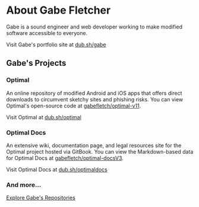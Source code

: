 # About Gabe Fletcher
Gabe is a sound engineer and web developer working to make modified software accessible to everyone.

Visit Gabe's portfolio site at [dub.sh/gabe](https://dub.sh/gabe)
## Gabe's Projects
### Optimal
An online repository of modified Android and iOS apps that offers direct downloads to circumvent sketchy sites and phishing risks. You can view Optimal's open-source code at [gabefletch/optimal-v11](https://github.com/gabefletch/optimal-v11).

Visit Optimal at [dub.sh/optimal](https://dub.sh/optimal)
### Optimal Docs
An extensive wiki, documentation page, and legal resources site for the Optimal project hosted via GitBook. You can view the Markdown-based data for Optimal Docs at [gabefletch/optimal-docsV3](https://github.com/gabefletch/optimal-docsV3).

Visit Optimal Docs at [dub.sh/optimaldocs](https://dub.sh/optimaldocs) 
### And more...
[Explore Gabe's Repositories](https://github.com/gabefletch?tab=repositories)
